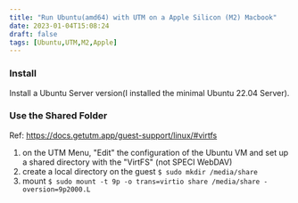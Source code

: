 ```yaml
---
title: "Run Ubuntu(amd64) with UTM on a Apple Silicon (M2) Macbook"
date: 2023-01-04T15:08:24
draft: false
tags: [Ubuntu,UTM,M2,Apple]
---
```


### Install 
Install a Ubuntu Server version(I installed the minimal Ubuntu 22.04 Server).


### Use the Shared Folder
Ref: https://docs.getutm.app/guest-support/linux/#virtfs

1. on the UTM Menu, "Edit" the configuration of the Ubuntu VM and set up a shared directory with the "VirtFS" (not SPECI WebDAV)
2. create a local directory on the guest
`$ sudo mkdir /media/share`
3. mount
`$ sudo mount -t 9p -o trans=virtio share /media/share -oversion=9p2000.L`



